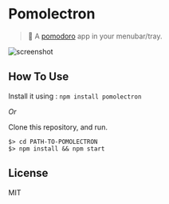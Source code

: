 Pomolectron
==============

> :tomato: A [pomodoro](https://en.wikipedia.org/wiki/Pomodoro_Technique) app in your menubar/tray.

![screenshot](https://raw.githubusercontent.com/amitmerchant1990/pomolectron/master/res/pomodoro.PNG)

## How To Use

Install it using : `npm install pomolectron`

*Or*

Clone this repository, and run.

```
$> cd PATH-TO-POMOLECTRON
$> npm install && npm start
```

## License

MIT
